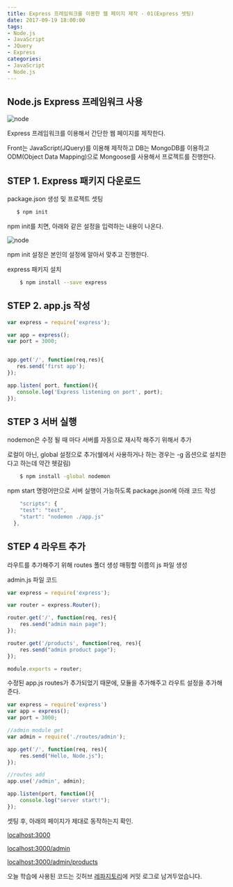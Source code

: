 ```yaml
---
title: Express 프레임워크를 이용한 웹 페이지 제작 - 01(Express 셋팅)
date: 2017-09-19 18:00:00
tags: 
- Node.js
- JavaScript
- JQuery
- Express
categories: 
- JavaScript
- Node.js
---
```


## **Node.js Express 프레임워크 사용**

![node](/images/node.png)

Express 프레임워크를 이용해서 간단한 웹 페이지를 제작한다.

Front는 JavaScript(JQuery)를 이용해 제작하고
DB는 MongoDB를 이용하고 ODM(Object Data Mapping)으로 Mongoose를 사용해서 프로젝트를 진행한다.


## STEP 1. Express 패키지 다운로드
package.json 생성 및 프로젝트 셋팅

```bash
   $ npm init
```

npm init를 치면, 아래와 같은 설정을 입력하는 내용이 나온다.

![node](/images/npminit.png)

npm init 설정은 본인의 설정에 알아서 맞추고 진행한다.

express 패키지 설치
```bash
    $ npm install --save express
```
## STEP 2. app.js 작성

```javascript
var express = require('express');

var app = express();
var port = 3000;


app.get('/', function(req,res){
   res.send('first app');
});

app.listen( port, function(){
   console.log('Express listening on port', port);
});
```

## STEP 3 서버 실행

nodemon은 수정 될 때 마다 서버를 자동으로 재시작 해주기 위해서 추가

로컬이 아닌, global 설정으로 추가(쉘에서 사용하거나 하는 경우는 -g 옵션으로 설치한다고 하는데 약간 헷갈림)

```bash
    $ npm install -global nodemon
```

npm start 명령어만으로 서버 실행이 가능하도록 package.json에 아래 코드 작성
```javascript
    "scripts": {
    "test": "test",
    "start": "nodemon ./app.js"
  },
```
## STEP 4 라우트 추가

라우트를 추가해주기 위해 routes 폴더 생성
매핑할 이름의 js 파일 생성

admin.js 파일 코드

```javascript
var express = require('express');

var router = express.Router();

router.get('/', function(req, res){
    res.send("admin main page");
});

router.get('/products', function(req, res){
    res.send("admin product page");
});

module.exports = router;
```

수정된 app.js
routes가 추가되었기 때문에, 모듈을 추가해주고 라우트 설정을 추가해준다.

```javascript
var express = require('express')
var app = express();
var port = 3000;

//admin module get
var admin = require('./routes/admin');

app.get('/', function(req, res){
    res.send("Hello, Node.js");
});

//routes add
app.use('/admin', admin);

app.listen(port, function(){
    console.log("server start!");
});
```

셋팅 후, 아래의 페이지가 제대로 동작하는지 확인.

[localhost:3000](localhost:3000)

[localhost:3000/admin](localhost:3000/admin)

[localhost:3000/admin/products](localhost:3000/admin/products)


오늘 학습에 사용된 코드는 깃허브 [레파지토리](https://github.com/xmfpes/node-project/commit/cee2648d638c24a65865669eaef5f8661ab38fc1)에 커밋 로그로 남겨두었습니다.
